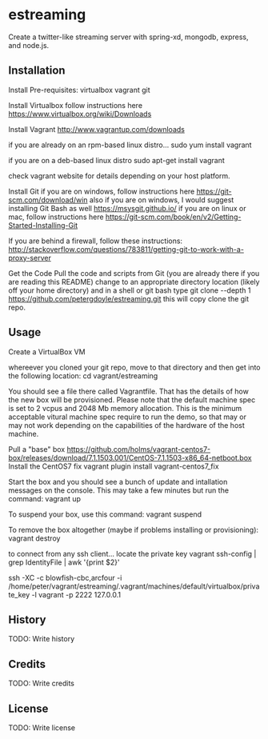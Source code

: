 # estreaming
Create a twitter-like streaming server with spring-xd, mongodb, express, and node.js.

## Installation
Install Pre-requisites:
virtualbox
vagrant
git

Install Virtualbox
follow instructions here https://www.virtualbox.org/wiki/Downloads

Install Vagrant
http://www.vagrantup.com/downloads

if you are already on an rpm-based linux distro...
sudo yum install vagrant

if you are on a deb-based linux distro
sudo apt-get install vagrant

check vagrant website for details depending on your host platform.

Install Git
if you are on windows, follow instructions here https://git-scm.com/download/win
also if you are on windows, I would suggest installing Git Bash as well
https://msysgit.github.io/
if you are on linux or mac, follow instructions here
https://git-scm.com/book/en/v2/Getting-Started-Installing-Git

If you are behind a firewall, follow these instructions:
http://stackoverflow.com/questions/783811/getting-git-to-work-with-a-proxy-server


Get the Code
Pull the code and scripts from Git (you are already there if you are reading this README)
change to an appropriate directory location (likely off your home directory) and in a shell or git bash type
git clone --depth 1  https://github.com/petergdoyle/estreaming.git
this will copy clone the git repo.


## Usage
Create a VirtualBox VM

whereever you cloned your git repo, move to that directory and then get into the following location:
cd vagrant/estreaming

You should see a file there called Vagrantfile. That has the details of how the new box will be provisioned. Please note that the default machine spec is set to 2 vcpus and 2048 Mb memory allocation. This is the minimum acceptable vitural machine spec require to run the demo, so that may or may not work depending on the capabilities of the hardware of the host machine.

Pull a "base" box  https://github.com/holms/vagrant-centos7-box/releases/download/7.1.1503.001/CentOS-7.1.1503-x86_64-netboot.box
Install the CentOS7 fix
vagrant plugin install vagrant-centos7_fix

Start the box and you should see a bunch of update and intallation messages on the console. This may take a few minutes but run the command:
vagrant up

To suspend your box, use this command:
vagrant suspend

To remove the box altogether (maybe if problems installing or provisioning):
vagrant destroy

to connect from any ssh client...
locate the private key
vagrant ssh-config | grep IdentityFile  | awk '{print $2}'

ssh -XC -c blowfish-cbc,arcfour -i /home/peter/vagrant/estreaming/.vagrant/machines/default/virtualbox/private_key -l vagrant -p 2222 127.0.0.1


## History

TODO: Write history

## Credits

TODO: Write credits

## License

TODO: Write license
